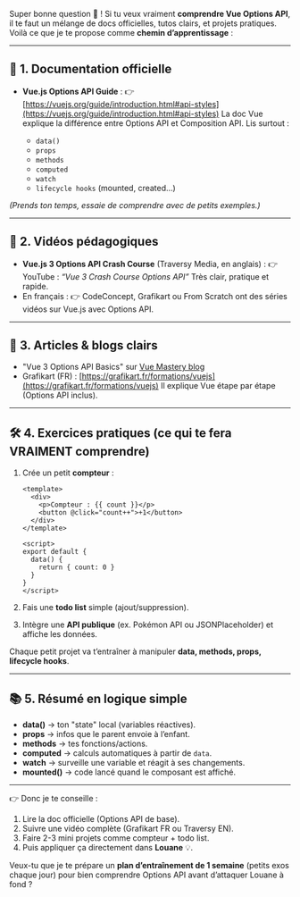 Super bonne question 🙌 ! Si tu veux vraiment **comprendre Vue Options API**, il te faut un mélange de docs officielles, tutos clairs, et projets pratiques. Voilà ce que je te propose comme **chemin d’apprentissage** :

---

## 📘 1. Documentation officielle

* **Vue.js Options API Guide** :
  👉 [https://vuejs.org/guide/introduction.html#api-styles](https://vuejs.org/guide/introduction.html#api-styles)
  La doc Vue explique la différence entre Options API et Composition API.
  Lis surtout :

  * `data()`
  * `props`
  * `methods`
  * `computed`
  * `watch`
  * `lifecycle hooks` (mounted, created…)

*(Prends ton temps, essaie de comprendre avec de petits exemples.)*

---

## 🎥 2. Vidéos pédagogiques

* **Vue.js 3 Options API Crash Course** (Traversy Media, en anglais) :
  👉 YouTube : *“Vue 3 Crash Course Options API”*
  Très clair, pratique et rapide.
* En français :
  👉 CodeConcept, Grafikart ou From Scratch ont des séries vidéos sur Vue.js avec Options API.

---

## 📑 3. Articles & blogs clairs

* "Vue 3 Options API Basics" sur [Vue Mastery blog](https://www.vuemastery.com/blog/)
* Grafikart (FR) : [https://grafikart.fr/formations/vuejs](https://grafikart.fr/formations/vuejs)
  Il explique Vue étape par étape (Options API inclus).

---

## 🛠️ 4. Exercices pratiques (ce qui te fera VRAIMENT comprendre)

1. Crée un petit **compteur** :

   ```vue
   <template>
     <div>
       <p>Compteur : {{ count }}</p>
       <button @click="count++">+1</button>
     </div>
   </template>

   <script>
   export default {
     data() {
       return { count: 0 }
     }
   }
   </script>
   ```

2. Fais une **todo list** simple (ajout/suppression).

3. Intègre une **API publique** (ex. Pokémon API ou JSONPlaceholder) et affiche les données.

Chaque petit projet va t’entraîner à manipuler **data, methods, props, lifecycle hooks**.

---

## 📚 5. Résumé en logique simple

* **data()** → ton "state" local (variables réactives).
* **props** → infos que le parent envoie à l’enfant.
* **methods** → tes fonctions/actions.
* **computed** → calculs automatiques à partir de `data`.
* **watch** → surveille une variable et réagit à ses changements.
* **mounted()** → code lancé quand le composant est affiché.

---

👉 Donc je te conseille :

1. Lire la doc officielle (Options API de base).
2. Suivre une vidéo complète (Grafikart FR ou Traversy EN).
3. Faire 2-3 mini projets comme compteur + todo list.
4. Puis appliquer ça directement dans **Louane** 💡.

Veux-tu que je te prépare un **plan d’entraînement de 1 semaine** (petits exos chaque jour) pour bien comprendre Options API avant d’attaquer Louane à fond ?
